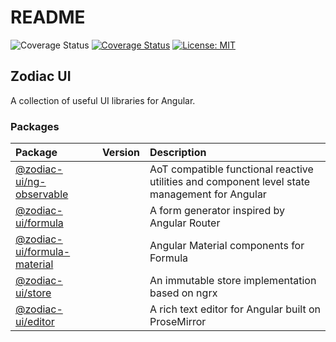 # README

 ![Coverage Status](https://travis-ci.com/zodiac-team/zodiac-ui.svg?branch=master) [![Coverage Status](https://coveralls.io/repos/github/zodiac-team/zodiac-ui/badge.svg?branch=master)](https://coveralls.io/github/zodiac-team/zodiac-ui?branch=master) [![License: MIT](https://camo.githubusercontent.com/3ccf4c50a1576b0dd30b286717451fa56b783512/68747470733a2f2f696d672e736869656c64732e696f2f62616467652f4c6963656e73652d4d49542d79656c6c6f772e737667)](https://opensource.org/licenses/MIT)

## Zodiac UI

A collection of useful UI libraries for Angular.

### Packages

| Package | Version | Description |
| :--- | :--- | :--- |
| [@zodiac-ui/ng-observable](libs/ng-observable/) |  | AoT compatible functional reactive utilities and component level state management for Angular |
| [@zodiac-ui/formula](libs/formula.md) |  | A form generator inspired by Angular Router |
| [@zodiac-ui/formula-material](libs/formula-material.md) |  | Angular Material components for Formula |
| [@zodiac-ui/store](libs/store.md) |  | An immutable store implementation based on ngrx |
| [@zodiac-ui/editor](libs/editor.md) |  | A rich text editor for Angular built on ProseMirror |

